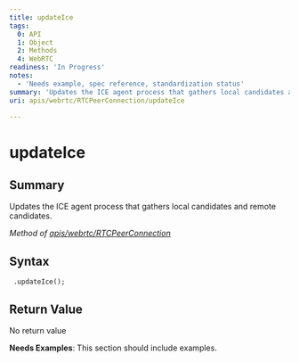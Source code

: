 ```yaml
---
title: updateIce
tags:
  0: API
  1: Object
  2: Methods
  4: WebRTC
readiness: 'In Progress'
notes:
  - 'Needs example, spec reference, standardization status'
summary: 'Updates the ICE agent process that gathers local candidates and remote candidates.'
uri: apis/webrtc/RTCPeerConnection/updateIce

---
```

# updateIce

## Summary

Updates the ICE agent process that gathers local candidates and remote candidates.

*Method of [apis/webrtc/RTCPeerConnection](/apis/webrtc/RTCPeerConnection)*

## Syntax

``` {.js}
 .updateIce();
```

## Return Value

No return value

**Needs Examples**: This section should include examples.

